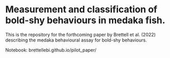 # Measurement and classification of bold-shy behaviours in medaka fish.

This is the repository for the forthcoming paper by Brettell et al. (2022) describing the medaka behavioural assay for bold-shy behaviours.

Notebook: brettellebi.github.io/pilot_paper/ 
